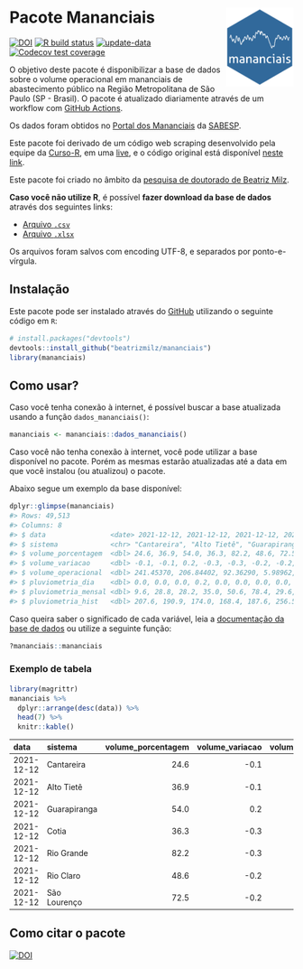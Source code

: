 
<!-- README.md is generated from README.Rmd. Please edit that file -->

# Pacote Mananciais <img src="man/figures/hexlogo.png" align="right" width = "120px"/>

<!-- badges: start -->

[![DOI](https://zenodo.org/badge/DOI/10.5281/zenodo.4733056.svg)](https://doi.org/10.5281/zenodo.4733056)
[![R build
status](https://github.com/beatrizmilz/mananciais/workflows/R-CMD-check/badge.svg)](https://github.com/beatrizmilz/mananciais/actions)
[![update-data](https://github.com/beatrizmilz/mananciais/actions/workflows/2-update_data.yaml/badge.svg)](https://github.com/beatrizmilz/mananciais/actions/workflows/2-update_data.yaml)
[![Codecov test
coverage](https://codecov.io/gh/beatrizmilz/mananciais/branch/master/graph/badge.svg)](https://codecov.io/gh/beatrizmilz/mananciais?branch=master)
<!-- badges: end -->

O objetivo deste pacote é disponibilizar a base de dados sobre o volume
operacional em mananciais de abastecimento público na Região
Metropolitana de São Paulo (SP - Brasil). O pacote é atualizado
diariamente através de um workflow com [GitHub
Actions](https://github.com/beatrizmilz/mananciais/actions).

Os dados foram obtidos no [Portal dos
Mananciais](http://mananciais.sabesp.com.br/Situacao) da
[SABESP](http://site.sabesp.com.br/site/Default.aspx).

Este pacote foi derivado de um código web scraping desenvolvido pela
equipe da [Curso-R](https://www.curso-r.com/), em uma
[live](https://youtu.be/jvZIxrMmOcQ), e o código original está
disponível [neste
link](https://github.com/curso-r/lives/blob/master/drafts/20200730_scraper_sabesp.R).

Este pacote foi criado no âmbito da [pesquisa de doutorado de Beatriz
Milz](https://beatrizmilz.github.io/tese/).

**Caso você não utilize R**, é possível **fazer download da base de
dados** através dos seguintes links:

  - [Arquivo
    `.csv`](https://github.com/beatrizmilz/mananciais/raw/master/inst/extdata/mananciais.csv)
  - [Arquivo
    `.xlsx`](https://github.com/beatrizmilz/mananciais/blob/master/inst/extdata/mananciais.xlsx?raw=true)

Os arquivos foram salvos com encoding UTF-8, e separados por
ponto-e-vírgula.

## Instalação

Este pacote pode ser instalado através do [GitHub](https://github.com/)
utilizando o seguinte código em `R`:

``` r
# install.packages("devtools")
devtools::install_github("beatrizmilz/mananciais")
library(mananciais)
```

## Como usar?

Caso você tenha conexão à internet, é possível buscar a base atualizada
usando a função `dados_mananciais()`:

``` r
mananciais <- mananciais::dados_mananciais() 
```

Caso você não tenha conexão à internet, você pode utilizar a base
disponível no pacote. Porém as mesmas estarão atualizadas até a data em
que você instalou (ou atualizou) o pacote.

Abaixo segue um exemplo da base disponível:

``` r
dplyr::glimpse(mananciais)
#> Rows: 49,513
#> Columns: 8
#> $ data                <date> 2021-12-12, 2021-12-12, 2021-12-12, 2021-12-12, 2…
#> $ sistema             <chr> "Cantareira", "Alto Tietê", "Guarapiranga", "Cotia…
#> $ volume_porcentagem  <dbl> 24.6, 36.9, 54.0, 36.3, 82.2, 48.6, 72.5, 24.7, 37…
#> $ volume_variacao     <dbl> -0.1, -0.1, 0.2, -0.3, -0.3, -0.2, -0.2, -0.2, -0.…
#> $ volume_operacional  <dbl> 241.45370, 206.84402, 92.36290, 5.98962, 92.20172,…
#> $ pluviometria_dia    <dbl> 0.0, 0.0, 0.0, 0.2, 0.0, 0.0, 0.0, 0.0, 0.2, 0.0, …
#> $ pluviometria_mensal <dbl> 9.6, 28.8, 28.2, 35.0, 50.6, 78.4, 29.6, 9.6, 28.8…
#> $ pluviometria_hist   <dbl> 207.6, 190.9, 174.0, 168.4, 187.6, 256.5, 210.6, 2…
```

Caso queira saber o significado de cada variável, leia a [documentação
da base de
dados](https://beatrizmilz.github.io/mananciais/reference/mananciais.html)
ou utilize a seguinte função:

``` r
?mananciais::mananciais
```

### Exemplo de tabela

``` r
library(magrittr)
mananciais %>% 
  dplyr::arrange(desc(data)) %>% 
  head(7) %>%
  knitr::kable()
```

| data       | sistema      | volume\_porcentagem | volume\_variacao | volume\_operacional | pluviometria\_dia | pluviometria\_mensal | pluviometria\_hist |
| :--------- | :----------- | ------------------: | ---------------: | ------------------: | ----------------: | -------------------: | -----------------: |
| 2021-12-12 | Cantareira   |                24.6 |            \-0.1 |           241.45370 |               0.0 |                  9.6 |              207.6 |
| 2021-12-12 | Alto Tietê   |                36.9 |            \-0.1 |           206.84402 |               0.0 |                 28.8 |              190.9 |
| 2021-12-12 | Guarapiranga |                54.0 |              0.2 |            92.36290 |               0.0 |                 28.2 |              174.0 |
| 2021-12-12 | Cotia        |                36.3 |            \-0.3 |             5.98962 |               0.2 |                 35.0 |              168.4 |
| 2021-12-12 | Rio Grande   |                82.2 |            \-0.3 |            92.20172 |               0.0 |                 50.6 |              187.6 |
| 2021-12-12 | Rio Claro    |                48.6 |            \-0.2 |             6.64019 |               0.0 |                 78.4 |              256.5 |
| 2021-12-12 | São Lourenço |                72.5 |            \-0.2 |            64.36410 |               0.0 |                 29.6 |              210.6 |

## Como citar o pacote

[![DOI](https://zenodo.org/badge/DOI/10.5281/zenodo.4733056.svg)](https://doi.org/10.5281/zenodo.4733056)
